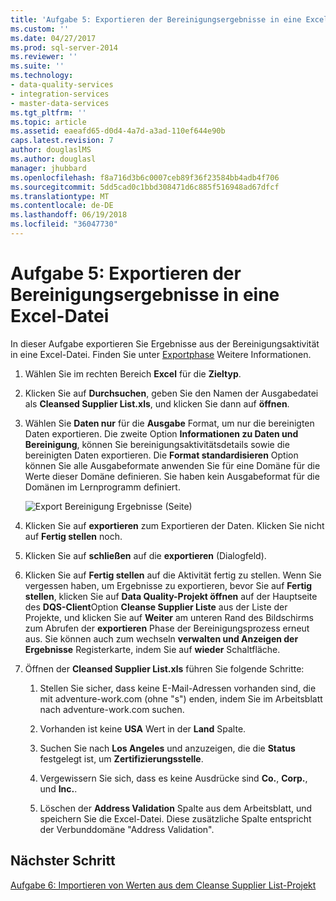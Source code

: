 ```yaml
---
title: 'Aufgabe 5: Exportieren der Bereinigungsergebnisse in eine Exceldatei | Microsoft Docs'
ms.custom: ''
ms.date: 04/27/2017
ms.prod: sql-server-2014
ms.reviewer: ''
ms.suite: ''
ms.technology:
- data-quality-services
- integration-services
- master-data-services
ms.tgt_pltfrm: ''
ms.topic: article
ms.assetid: eaeafd65-d0d4-4a7d-a3ad-110ef644e90b
caps.latest.revision: 7
author: douglaslMS
ms.author: douglasl
manager: jhubbard
ms.openlocfilehash: f8a716d3b6c0007ceb89f36f23584bb4adb4f706
ms.sourcegitcommit: 5dd5cad0c1bbd308471d6c885f516948ad67dfcf
ms.translationtype: MT
ms.contentlocale: de-DE
ms.lasthandoff: 06/19/2018
ms.locfileid: "36047730"
---
```

# <a name="task-5-exporting-cleansing-results-to-an-excel-file"></a>Aufgabe 5: Exportieren der Bereinigungsergebnisse in eine Excel-Datei
  In dieser Aufgabe exportieren Sie Ergebnisse aus der Bereinigungsaktivität in eine Excel-Datei. Finden Sie unter [Exportphase](http://msdn.microsoft.com/library/hh213061.aspx#Export) Weitere Informationen.  
  
1.  Wählen Sie im rechten Bereich **Excel** für die **Zieltyp**.  
  
2.  Klicken Sie auf **Durchsuchen**, geben Sie den Namen der Ausgabedatei als **Cleansed Supplier List.xls**, und klicken Sie dann auf **öffnen**.  
  
3.  Wählen Sie **Daten nur** für die **Ausgabe** Format, um nur die bereinigten Daten exportieren. Die zweite Option **Informationen zu Daten und Bereinigung**, können Sie bereinigungsaktivitätsdetails sowie die bereinigten Daten exportieren. Die **Format standardisieren** Option können Sie alle Ausgabeformate anwenden Sie für eine Domäne für die Werte dieser Domäne definieren. Sie haben kein Ausgabeformat für die Domänen im Lernprogramm definiert.  
  
     ![Export Bereinigung Ergebnisse (Seite)](../../2014/tutorials/media/et-exportingcleansingresultstoanexcelfile.jpg "Export Bereinigung Ergebnisse (Seite)")  
  
4.  Klicken Sie auf **exportieren** zum Exportieren der Daten. Klicken Sie nicht auf **Fertig stellen** noch.  
  
5.  Klicken Sie auf **schließen** auf die **exportieren** (Dialogfeld).  
  
6.  Klicken Sie auf **Fertig stellen** auf die Aktivität fertig zu stellen. Wenn Sie vergessen haben, um Ergebnisse zu exportieren, bevor Sie auf **Fertig stellen**, klicken Sie auf **Data Quality-Projekt öffnen** auf der Hauptseite des **DQS-Client**Option **Cleanse Supplier Liste** aus der Liste der Projekte, und klicken Sie auf **Weiter** am unteren Rand des Bildschirms zum Abrufen der **exportieren** Phase der Bereinigungsprozess erneut aus. Sie können auch zum wechseln **verwalten und Anzeigen der Ergebnisse** Registerkarte, indem Sie auf **wieder** Schaltfläche.  
  
7.  Öffnen der **Cleansed Supplier List.xls** führen Sie folgende Schritte:  
  
    1.  Stellen Sie sicher, dass keine E-Mail-Adressen vorhanden sind, die mit adventure-work.com (ohne "s") enden, indem Sie im Arbeitsblatt nach adventure-work.com suchen.  
  
    2.  Vorhanden ist keine **USA** Wert in der **Land** Spalte.  
  
    3.  Suchen Sie nach **Los Angeles** und anzuzeigen, die die **Status** festgelegt ist, um **Zertifizierungsstelle**.  
  
    4.  Vergewissern Sie sich, dass es keine Ausdrücke sind **Co.**, **Corp.**, und **Inc.**.  
  
    5.  Löschen der **Address Validation** Spalte aus dem Arbeitsblatt, und speichern Sie die Excel-Datei. Diese zusätzliche Spalte entspricht der Verbunddomäne "Address Validation".  
  
## <a name="next-step"></a>Nächster Schritt  
 [Aufgabe 6: Importieren von Werten aus dem Cleanse Supplier List-Projekt](../../2014/tutorials/task-6-importing-values-from-the-cleanse-supplier-list-project.md)  
  
  